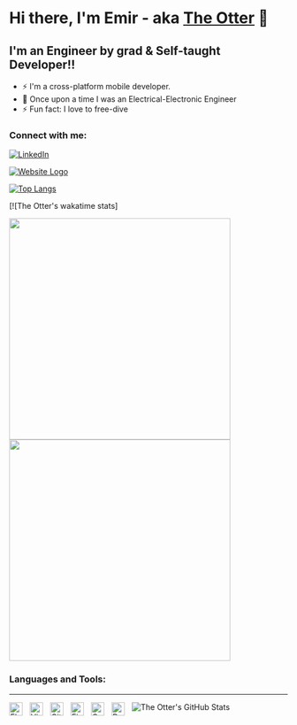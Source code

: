 # Hi there, I'm Emir - aka [The Otter][website] 👋 



## I'm an Engineer by grad & Self-taught Developer!!

- ⚡ I'm a cross-platform mobile developer.
- 👯 Once upon a time I was an Electrical-Electronic Engineer
- ⚡ Fun fact: I love to free-dive


### Connect with me:

[![LinkedIn](https://img.shields.io/badge/LinkedIn-0077B5?style=for-the-badge&logo=linkedin&logoColor=white)](https://linkedin.com/in/gunumdogdu)

[![Website Logo](https://img.shields.io/badge/website-000000?style=for-the-badge&logo=About.me&logoColor=white)](https://gunumdogdu.com)


[![Top Langs](https://github-readme-stats.vercel.app/api/top-langs/?username=gunumdogdu)](https://github.com/gunumdogdu/github-readme-stats)

[![The Otter's wakatime stats]
<p float="left">
  <img src="https://wakatime.com/share/@gunumdogdu/7899990d-80bb-42f6-888c-7a5141f1ff65.svg" height=400 width="400" />
  <img src="https://wakatime.com/share/@gunumdogdu/8595afb7-e781-4883-9c75-e398586f41e3.svg" height=400 width="400" /> 
</p>



### Languages and Tools:
<hr>

<img align="left" alt="Flutter" width="24px" src="https://cdn.jsdelivr.net/gh/devicons/devicon/icons/flutter/flutter-original.svg" style="padding-right:10px;" />
<img align="left" alt="Visual Studio Code" width="24px" src="https://cdn.jsdelivr.net/gh/devicons/devicon/icons/vscode/vscode-original.svg" style="padding-right:10px;" />
<img align="left" alt="Git" width="24px" src="https://cdn.jsdelivr.net/gh/devicons/devicon/icons/git/git-original.svg" style="padding-right:10px;" />
<img align="left" alt="Figma" width="24px" src="https://cdn.jsdelivr.net/gh/devicons/devicon/icons/figma/figma-original.svg" style="padding-right:10px;" />
<img align="left" alt="Canva" width="24px" src="https://cdn.jsdelivr.net/gh/devicons/devicon/icons/canva/canva-original.svg" style="padding-right:10px;" />
<img align="left" alt="Dart" width="24px" src="https://cdn.jsdelivr.net/gh/devicons/devicon/icons/dart/dart-original.svg" style="padding-right:10px;" />


  <img align="left" alt="The Otter's GitHub Stats" src="https://github-readme-stats.vercel.app/api?username=gunumdogdu&show_icons=true&hide_border=false&title_color=ff652f&icon_color=FFE400&bg_color=09131B&text_color=ffffff&border_color=0c1a25" />




[website]: https://gunumdogdu.com
[instagram]: https://instagram.com/emirgunumdogdu
[linkedin]: https://linkedin.com/in/gunumdogdu
